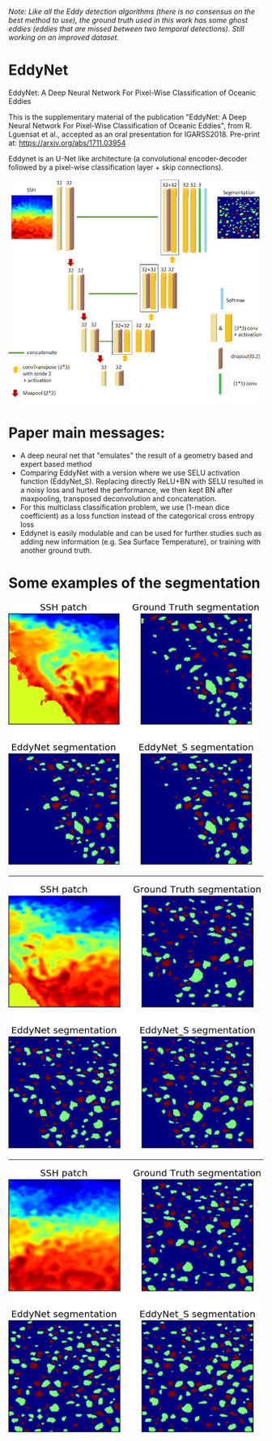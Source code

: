 
###### Note: Like all the Eddy detection algorithms (there is no consensus on the best method to use), the ground truth used in this work has some ghost eddies (eddies that are missed between two temporal detections). Still working on an improved dataset.

# EddyNet

EddyNet: A Deep Neural Network For Pixel-Wise Classification of Oceanic Eddies

This is the supplementary material of the publication "EddyNet: A Deep Neural Network For Pixel-Wise Classification of Oceanic Eddies", from R. Lguensat et al., accepted as an oral presentation for IGARSS2018. Pre-print at: https://arxiv.org/abs/1711.03954

Eddynet is an U-Net like architecture (a convolutional encoder-decoder followed by a pixel-wise classification layer + skip connections). <br />

![](unetschema.png)

# Paper main messages:
* A deep neural net that "emulates" the result of a geometry based and expert based method 
* Comparing EddyNet with a version where we use SELU activation function (EddyNet_S). Replacing directly ReLU+BN with SELU resulted in a noisy loss and hurted the performance, we then kept BN after maxpooling, transposed deconvolution and concatenation.
* For this multiclass classification problem, we use (1-mean dice coefficient) as a loss function instead of the categorical cross entropy loss
* Eddynet is easily modulable and can be used for further studies such as adding new information (e.g. Sea Surface Temperature), or training with another ground truth.

# Some examples of the segmentation
![](example_eddynet.png)
<hr>


![](example_eddynet2.png)
<hr>


![](example_eddynet3.png)
